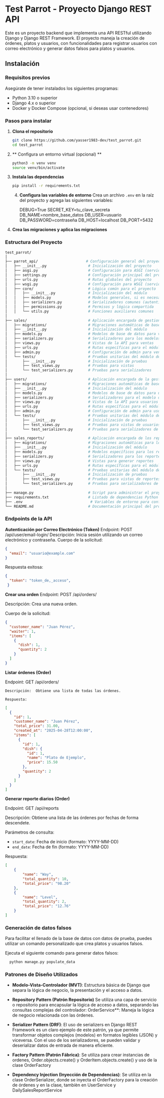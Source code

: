 # Test Parrot - Proyecto Django REST API

Este es un proyecto backend que implementa una API RESTful utilizando Django y Django REST Framework. El proyecto maneja la creación de órdenes, platos y usuarios, con funcionalidades para registrar usuarios con correo electrónico y generar datos falsos para platos y usuarios.

## Instalación

### Requisitos previos

Asegúrate de tener instalados los siguientes programas:

- Python 3.10 o superior
- Django 4.x o superior
- Docker y Docker Compose (opcional, si deseas usar contenedores)

### Pasos para instalar

1. **Clona el repositorio**

   ```bash
   git clone https://github.com/yasser1983-dev/test_parrot.git
   cd test_parrot
    ```
2. ** Configura un entorno virtual (opcional) **
    ```bash
    python3 -m venv venv
    source venv/bin/activate 
    ```
3. **Instala las dependencias**

   ```bash
   pip install -r requirements.txt
   ```
   4. **Configura las variables de entorno**
       Crea un archivo `.env` en la raíz del proyecto y agrega las siguientes variables:
    
       DEBUG=True
       SECRET_KEY=tu_clave_secreta
       DB_NAME=nombre_base_datos
       DB_USER=usuario
       DB_PASSWORD=contraseña
       DB_HOST=localhost
       DB_PORT=5432
5. **Crea las migraciones y aplica las migraciones**

### Estructura del Proyecto
```bash
test_parrot/
│
├── parrot_api/                      # Configuración general del proyecto Django
│   ├── __init__.py                   # Inicialización del proyecto
│   ├── asgi.py                       # Configuración para ASGI (servidor asíncrono)
│   ├── settings.py                   # Configuración principal del proyecto (bases de datos, apps, etc.)
│   ├── urls.py                       # Rutas globales del proyecto
│   ├── wsgi.py                       # Configuración para WSGI (servidor tradicional)
│   ├── core/                         # Lógica común para el proyecto
│   │   ├── __init__.py               # Inicialización del módulo
│   │   ├── models.py                 # Modelos generales, si es necesario
│   │   ├── serializers.py            # Serializadores comunes (autenticación, usuarios, etc.)
│   │   ├── permissions.py            # Permisos y lógica compartida
│   │   └── utils.py                  # Funciones auxiliares comunes
│
├── sales/                            # Aplicación encargada de gestionar ventas (platos, órdenes, etc.)
│   ├── migrations/                   # Migraciones automáticas de base de datos para ventas
│   ├── __init__.py                   # Inicialización del módulo
│   ├── models.py                     # Modelos de base de datos para ventas
│   ├── serializers.py                # Serializadores para los modelos de ventas
│   ├── views.py                      # Vistas de la API para ventas
│   ├── urls.py                       # Rutas específicas para el módulo de ventas
│   ├── admin.py                      # Configuración de admin para ventas
│   └── tests/                        # Pruebas unitarias del módulo de ventas
│       ├── __init__.py               # Inicialización de pruebas
│       ├── test_views.py             # Pruebas para vistas
│       └── test_serializers.py       # Pruebas para serializadores
│
├── users/                            # Aplicación encargada de la gestión de usuarios
│   ├── migrations/                   # Migraciones automáticas de base de datos para usuarios
│   ├── __init__.py                   # Inicialización del módulo
│   ├── models.py                     # Modelos de base de datos para usuarios
│   ├── serializers.py                # Serializadores para el modelo de usuarios
│   ├── views.py                      # Vistas de la API para usuarios
│   ├── urls.py                       # Rutas específicas para el módulo de usuarios
│   ├── admin.py                      # Configuración de admin para usuarios
│   └── tests/                        # Pruebas unitarias del módulo de usuarios
│       ├── __init__.py               # Inicialización de pruebas
│       ├── test_views.py             # Pruebas para vistas de usuarios
│       └── test_serializers.py       # Pruebas para serializadores de usuarios
│
├── sales_reports/                    # Aplicación encargada de los reportes de ventas
│   ├── migrations/                   # Migraciones automáticas para los reportes
│   ├── __init__.py                   # Inicialización del módulo
│   ├── models.py                     # Modelos específicos para los reportes
│   ├── serializers.py                # Serializadores para los reportes
│   ├── views.py                      # Vistas para generar reportes
│   ├── urls.py                       # Rutas específicas para el módulo de reportes
│   └── tests/                        # Pruebas unitarias del módulo de reportes
│       ├── __init__.py               # Inicialización de pruebas
│       ├── test_views.py             # Pruebas para vistas de reportes
│       └── test_serializers.py       # Pruebas para serializadores de reportes
│
├── manage.py                         # Script para administrar el proyecto (migraciones, servidor, etc.)
├── requirements.txt                  # Listado de dependencias Python del proyecto
├── .env                               # Variables de entorno para configuración segura
└── README.md                         # Documentación principal del proyecto

```

### Endpoints de la API

**Autenticación por Correo Electrónico (Token)**
Endpoint: POST /api/user/email-login/
Descripción: Inicia sesión utilizando un correo electrónico y contraseña.
Cuerpo de la solicitud:
```json
{
  "email": "usuario@example.com"
}
```

Respuesta exitosa:
```json
{
  "token": "token_de,_acceso",
 }
``` 

**Crear una orden**
Endpoint: POST /api/orders/

Descripción: Crea una nueva orden.

Cuerpo de la solicitud:
```json
{
  "customer_name": "Juan Pérez",
  "waiter": 1,
  "items": [
    {
      "dish": 1,
      "quantity": 2
    }
  ]
}
```
**Listar órdenes (Order)**

Endpoint: GET /api/orders/

    Descripción:  Obtiene una lista de todas las órdenes.
    
    Respuesta: 
```json
[
  {
    "id": 1,
    "customer_name": "Juan Pérez",
    "total_price": 31.00,
    "created_at": "2025-04-28T12:00:00",
    "items": [
      {
        "id": 1,
        "dish": {
          "id": 1,
          "name": "Plato de Ejemplo",
          "price": 15.50
        },
        "quantity": 2
      }
    ]
  }
]
```

**Generar reporte diarios (Order)**

Endpoint: GET /api/reports

Descripción:  Obtiene una lista de las órdenes por fechas de forma descendete.

Parámetros de consulta:
- `start_date`: Fecha de inicio (formato: YYYY-MM-DD)
- `end_date`: Fecha de fin (formato: YYYY-MM-DD)

Respuesta: 
```json
[
    {
        "name": "Way",
        "total_quantity": 10,
        "total_price": "98.20"
    },
    {
        "name": "Level",
        "total_quantity": 2,
        "total_price": "12.76"
    }
]
``` 

### Generación de datos falsos
Para facilitar el llenado de la base de datos con datos de prueba, puedes utilizar un comando personalizado que crea platos y usuarios falsos.

Ejecuta el siguiente comando para generar datos falsos:

```bash
  python manage.py populate_data
```

### Patrones de Diseño Utilizados

- **Modelo-Vista-Controlador (MVT)**: 
    Estructura básica de Django que separa la lógica de negocio, la presentación y el acceso a datos.

- **Repository Pattern (Patrón Repositorio)**
 Se utiliza una capa de servicio o repositorio para encapsular la lógica de acceso a datos, separando las consultas complejas del controlador: 
 OrderService**: Maneja la lógica de negocio relacionada con las órdenes.

- **Serializer Pattern (DRF)**: 
    El uso de serializers en Django REST Framework es un claro ejemplo de este patrón, ya que permite transformar objetos complejos 
    (modelos) en formatos legibles (JSON) y viceversa. Con el uso de los serializadores, se pueden validar y deserializar datos de entrada de manera eficiente.

- **Factory Pattern (Patrón Fábrica)**:
    Se utiliza para crear instancias de ordenes, Order.objects.create() y OrderItem.objects.create() y uso de la clase OrderFactory

- **Dependency Injection (Inyección de Dependencias)**:
    Se utiliza en la clase OrderSerializer, donde se inyecta el OrderFactory para la creación de órdenes y en la clase, tambièn en UserService y DailySalesReportService
